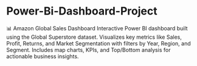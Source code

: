 # Power-Bi-Dashboard-Project
📊 Amazon Global Sales Dashboard
Interactive Power BI dashboard built using the Global Superstore dataset. Visualizes key metrics like Sales, Profit, Returns, and Market Segmentation with filters by Year, Region, and Segment. Includes map charts, KPIs, and Top/Bottom analysis for actionable business insights.


